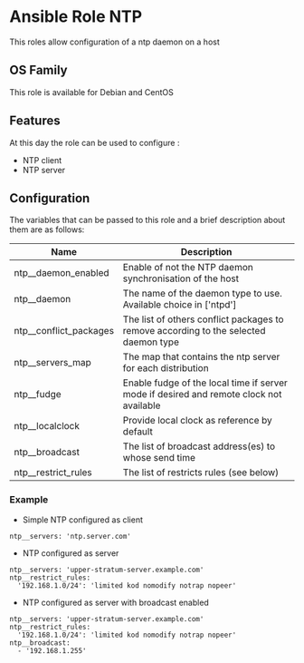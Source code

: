 Ansible Role NTP
========

This roles allow configuration of a ntp daemon on a host

## OS Family

This role is available for Debian and CentOS

## Features

At this day the role can be used to configure :

  * NTP client
  * NTP server

## Configuration

The variables that can be passed to this role and a brief description about them are as follows:

| Name                  | Description                                                                              |
| --------------------- | ---------------------------------------------------------------------------------------- |
| ntp__daemon_enabled   |  Enable of not the NTP daemon synchronisation of the host                                |
| ntp__daemon           |  The name of the daemon type to use. Available choice in ['ntpd']                        |
| ntp__conflict_packages|  The list of others conflict packages to remove according to the selected daemon type    |
| ntp__servers_map      |  The map that contains the ntp server for each distribution                              |
| ntp__fudge            |  Enable fudge of the local time if server mode if desired and remote clock not available |
| ntp__localclock       |  Provide local clock as reference by default                                             |
| ntp__broadcast        |  The list of broadcast address(es) to whose send time                                    |
| ntp__restrict_rules   |  The list of restricts rules (see below)                                                 |

### Example

  * Simple NTP configured as client

```
ntp__servers: 'ntp.server.com'
```

  * NTP configured as server

```
ntp__servers: 'upper-stratum-server.example.com'
ntp__restrict_rules:
  '192.168.1.0/24': 'limited kod nomodify notrap nopeer'
```

  * NTP configured as server with broadcast enabled

```
ntp__servers: 'upper-stratum-server.example.com'
ntp__restrict_rules:
  '192.168.1.0/24': 'limited kod nomodify notrap nopeer'
ntp__broadcast:
  - '192.168.1.255'
```
